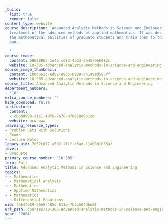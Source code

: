 ```yaml
---
_build:
  list: true
  render: false
content_type: website
course_description: 'Advanced Analytic Methods in Science and Engineering is a comprehensive
  treatment of the advanced methods of applied mathematics. It was designed to strengthen
  the mathematical abilities of graduate students and train them to think on their
  own.

  '
course_image:
  content: 58680865-1e45-ce83-4533-3e457e66082c
  website: 18-305-advanced-analytic-methods-in-science-and-engineering-fall-2004
course_image_thumbnail:
  content: 1b0c662c-ed02-e935-6989-c4149ed585ff
  website: 18-305-advanced-analytic-methods-in-science-and-engineering-fall-2004
course_title: Advanced Analytic Methods in Science and Engineering
department_numbers:
- '18'
extra_course_numbers: ''
hide_download: false
instructors:
  content:
  - c8bbd998-11c1-49f6-7a70-478618e931ca
  website: ocw-www
learning_resource_types:
- Problem Sets with Solutions
- Exams
- Lecture Notes
legacy_uid: 7e57c017-a5d2-2f1f-d6ad-11a08d1035af
level:
- Graduate
primary_course_number: '18.305'
term: Fall
title: Advanced Analytic Methods in Science and Engineering
topics:
- - Mathematics
  - Mathematical Analysis
- - Mathematics
  - Applied Mathematics
- - Mathematics
  - Differential Equations
uid: f664fe89-56e9-485d-811e-7b3b504dbe01
url_path: courses/18-305-advanced-analytic-methods-in-science-and-engineering-fall-2004
year: '2004'
---
```

